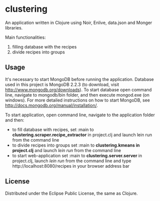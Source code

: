 # clustering

An application written in Clojure using Noir, Enlive, data.json and Monger libraries.

Main functionalities:
 1. filling database with the recipes
 2. divide recipes into groups

## Usage

It's necessary to start MongoDB before running the application. Database used in this project is MongoDB 2.2.3 
(to download, visit http://www.mongodb.org/downloads). To start database open command line, navigate to mongodb/bin
folder, and then execute mongod.exe (on windows). For more detailed instructions on how to start MongoDB,
see http://docs.mongodb.org/manual/installation/.

To start application, open command line, navigate to the application folder and then: 
- to fill database with recipes, set :main to **clustering.scraper.recipe_extractor** in project.clj and
  launch lein run from the command line
- to divide recipes into groups set :main to **clustering.kmeans in project.clj** and launch *lein run* 
  from the command line
- to start web-application set :main to **clustering.server.server** in project.clj, launch *lein run* 
  from the command line and type http://localhost:8080/recipes in your browser address bar


## License

Distributed under the Eclipse Public License, the same as Clojure.
